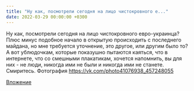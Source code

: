 ```yaml
---
title: "Ну как, посмотрели сегодня на лицо чистокровного е..."
date: 2022-03-29 00:00:00 +0300
---
```


Ну как, посмотрели сегодня на лицо чистокровного евро-украинца? Плюс минус подобное начало в открытую происходить с последнего майдана, но мне требуется уточнение, это другое, или другим было то?
А вот ублюдочкам, которые показушно пытаются каяться, что в интернете, что со смешными плакатикам, хочется напомнить, вы для них - не люди, никогда ими не были и никогда ими не станете. Смиритесь.
Фотография
https://vk.com/photo41076938_457248055

[Вложение](https://vk.com/photo41076938_457248055)
